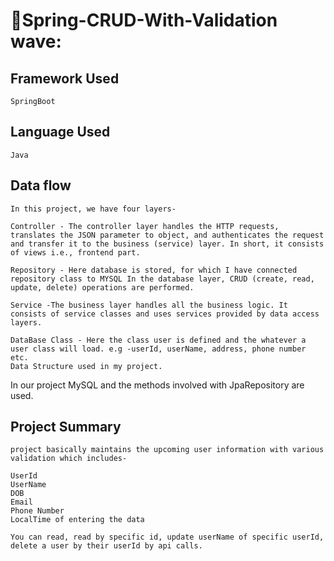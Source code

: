 # 🏡Spring-CRUD-With-Validation wave:

## Framework Used
```
SpringBoot
```
## Language Used
```
Java
```
## Data flow
`
In this project, we have four layers-
`
```
Controller - The controller layer handles the HTTP requests, translates the JSON parameter to object, and authenticates the request and transfer it to the business (service) layer. In short, it consists of views i.e., frontend part.
```

```
Repository - Here database is stored, for which I have connected repository class to MYSQL In the database layer, CRUD (create, read, update, delete) operations are performed.
```

```
Service -The business layer handles all the business logic. It consists of service classes and uses services provided by data access layers.
```

```
DataBase Class - Here the class user is defined and the whatever a user class will load. e.g -userId, userName, address, phone number etc.
Data Structure used in my project.
```

In our project MySQL and the methods involved with JpaRepository are used.

## Project Summary
`project basically maintains the upcoming user information with various validation which includes-`

```
UserId
UserName
DOB
Email
Phone Number
LocalTime of entering the data
```

`You can read, read by specific id, update userName of specific userId, delete a user by their userId by api calls.`

